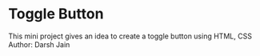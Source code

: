 # Toggle Button
This mini project gives an idea to create a toggle button using HTML, CSS <br>
Author: Darsh Jain
